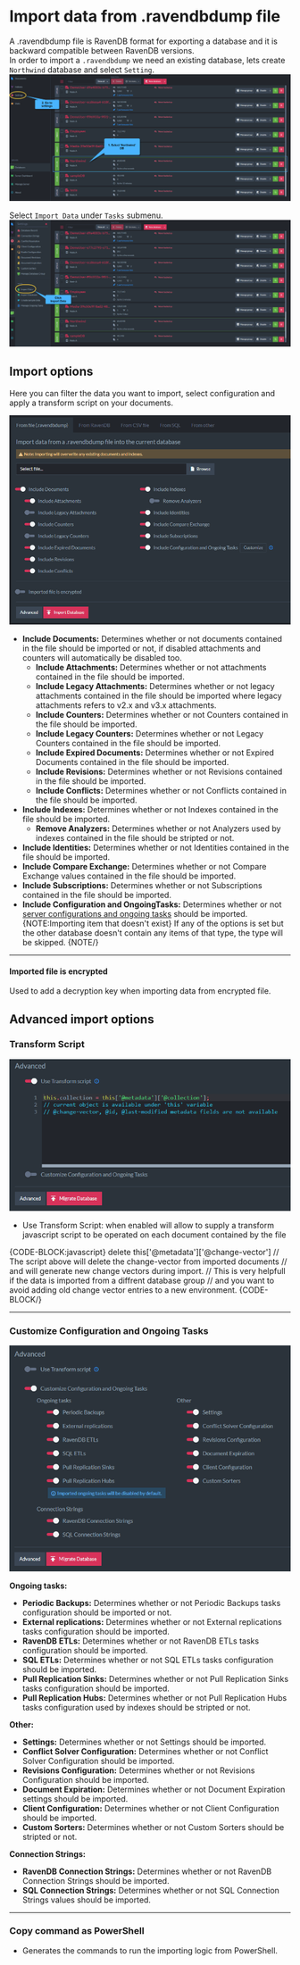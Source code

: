 ﻿# Import data from .ravendbdump file

A .ravendbdump file is RavenDB format for exporting a database and it is backward compatible between RavenDB versions.  
In order to import a `.ravendbdump` we need an existing database, lets create `Northwind` database and select `Setting`.
![Figure 1. Databases List](images/import-from-file-db-list.png "Databases List")

Select `Import Data` under `Tasks` submenu.
![Figure 2. Import Data](images/import-from-file-import-data.png "Import Data")

## Import options 

Here you can filter the data you want to import, select configuration and apply a transform script on your documents.

![Figure 3. Import Options](images/import-from-file-options.png "Import Options")

- **Include Documents:** Determines whether or not documents contained in the file should be imported or not, if disabled attachments and counters will automatically be disabled too. 
    - **Include Attachments:** Determines whether or not attachments contained in the file should be imported. 
    - **Include Legacy Attachments:** Determines whether or not legacy attachments contained in the file should be imported where legacy attachments refers to v2.x and v3.x attachments. 
    - **Include Counters:** Determines whether or not Counters contained in the file should be imported. 
    - **Include Legacy Counters:** Determines whether or not Legacy Counters contained in the file should be imported. 
    - **Include Expired Documents:** Determines whether or not Expired Documents contained in the file should be imported. 
    - **Include Revisions:** Determines whether or not Revisions contained in the file should be imported.
    - **Include Conflicts:** Determines whether or not Conflicts contained in the file should be imported.
- **Include Indexes:** Determines whether or not Indexes contained in the file should be imported. 
    - **Remove Analyzers:** Determines whether or not Analyzers used by indexes contained in the file should be stripted or not. 
- **Include Identities:** Determines whether or not Identities contained in the file should be imported.
- **Include Compare Exchange:** Determines whether or not Compare Exchange values contained in the file should be imported.
- **Include Subscriptions:** Determines whether or not Subscriptions contained in the file should be imported.
- **Include Configuration and OngoingTasks:** Determines whether or not 
  [server configurations and ongoing tasks](../../../../studio/database/tasks/import-data/import-data-file#customize-configuration-and-ongoing-tasks) 
  should be imported.  
{NOTE:Importing item that doesn't exist}
If any of the options is set but the other database doesn't contain any items of that type, the type will be skipped.
{NOTE/}

---

#### Imported file is encrypted

Used to add a decryption key when importing data from encrypted file.

## Advanced import options

### Transform Script

![Figure 6. Advanced Import Options - Transform Script](images/import-from-file-advanced-transform-script.png "Advanced Import Options - Transform Script")

- Use Transform Script: when enabled will allow to supply a transform javascript script to be operated on each document contained by the file

{CODE-BLOCK:javascript}
delete this['@metadata']['@change-vector']
// The script above will delete the change-vector from imported documents
// and will generate new change vectors during import. 
// This is very helpfull if the data is imported from a diffrent database group
// and you want to avoid adding old change vector entries to a new environment. 
{CODE-BLOCK/}

---

### Customize Configuration and Ongoing Tasks

![Figure 6. Advanced Import Options - Customize Configuration and Ongoing Tasks](images/import-from-file-advanced-configuration-ongoing-tasks.png "Advanced Import Options - Customize Configuration and Ongoing Tasks")

**Ongoing tasks:**

- **Periodic Backups:** Determines whether or not Periodic Backups tasks configuration should be imported or not. 
- **External replications:** Determines whether or not External replications tasks configuration should be imported. 
- **RavenDB ETLs:** Determines whether or not RavenDB ETLs tasks configuration should be imported.
- **SQL ETLs:** Determines whether or not SQL ETLs tasks configuration should be imported.
- **Pull Replication Sinks:** Determines whether or not Pull Replication Sinks tasks configuration should be imported. 
- **Pull Replication Hubs:** Determines whether or not Pull Replication Hubs tasks configuration used by indexes should be stripted or not. 

**Other:**

- **Settings:** Determines whether or not Settings should be imported.
- **Conflict Solver Configuration:** Determines whether or not Conflict Solver Configuration should be imported.
- **Revisions Configuration:** Determines whether or not Revisions Configuration should be imported.
- **Document Expiration:** Determines whether or not Document Expiration settings should be imported.
- **Client Configuration:** Determines whether or not Client Configuration should be imported. 
- **Custom Sorters:** Determines whether or not Custom Sorters should be stripted or not. 

**Connection Strings:**

- **RavenDB Connection Strings:** Determines whether or not RavenDB Connection Strings should be imported.
- **SQL Connection Strings:** Determines whether or not SQL Connection Strings values should be imported.

---

### Copy command as PowerShell

- Generates the commands to run the importing logic from PowerShell.
